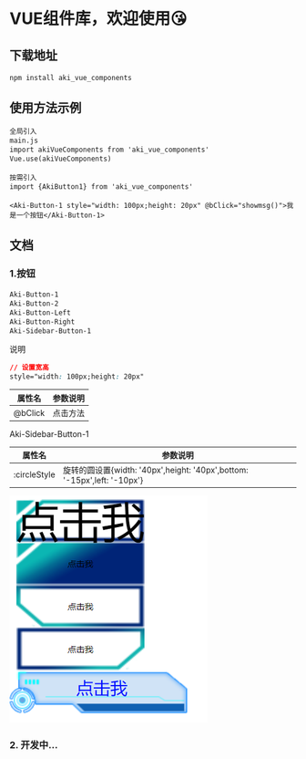# VUE组件库，欢迎使用😘

## 下载地址

```shell
npm install aki_vue_components
```



## 使用方法示例

```vue
全局引入
main.js
import akiVueComponents from 'aki_vue_components'
Vue.use(akiVueComponents)

按需引入
import {AkiButton1} from 'aki_vue_components'

<Aki-Button-1 style="width: 100px;height: 20px" @bClick="showmsg()">我是一个按钮</Aki-Button-1>
```



## 文档

### 1.按钮

```
Aki-Button-1
Aki-Button-2
Aki-Button-Left
Aki-Button-Right
Aki-Sidebar-Button-1
```

说明

```css
// 设置宽高
style="width: 100px;height: 20px"
```

| 属性名  | 参数说明 |
| ------- | -------- |
| @bClick | 点击方法 |

Aki-Sidebar-Button-1

| 属性名       | 参数说明                                                     |
| ------------ | ------------------------------------------------------------ |
| :circleStyle | 旋转的圆设置{width: '40px',height: '40px',bottom: '-15px',left: '-10px'} |

![](https://raw.githubusercontent.com/kamiaki/aki_vue_components/master/remarks/btn.png)

### 2. 开发中...